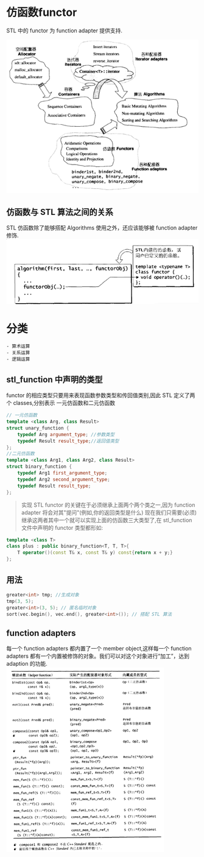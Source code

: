 # 仿函数functor
STL 中的 functor 为 function  adapter 提供支持.
> 
![](/image/STL.png)

## 仿函数与 STL 算法之间的关系
STL 仿函数除了能够搭配 Algorithms 使用之外，还应该能够被 function adapter 修饰.
![](/image/functor_algorithm.png)
# 分类
    - 算术运算
    - 关系运算
    - 逻辑运算
## stl_function 中声明的类型
functor 的相应类型只要用来表现函数参数类型和传回值类别,因此 STL 定义了两个 classes,分别表示 一元仿函数和二元仿函数
```c++
// 一元仿函数
template <class Arg, class Result>
struct unary_function {
    typedef Arg argument_type; //参数类型
    typedef Result result_type;//返回值类型
};
//二元仿函数
template <class Arg1, class Arg2, class Result>
struct binary_function {
    typedef Arg1 first_argument_type;
    typedef Arg2 second_argument_type;
    typedef Result result_type;
};
```
> 实现 STL functor 的关键在于必须继承上面两个两个类之一,因为 function adapter 将会对其"提问"(例如,你的返回类型是什么)
现在我们只需要(必须)继承这两者其中一个就可以实现上面的仿函数三大类型了,在 stl_function 文件中声明的 functor 类型都形如:
```c++
template <class T>
class plus : public binary_function<T, T, T>{
    T operator()(const T& x, const T& y) const{return x + y;}
};
```
## 用法
```c++
greater<int> tmp; //生成对象
tmp(3, 5);
greater<int>(3, 5); // 匿名临时对象
sort(vec.begin(), vec.end(), greater<int>()); // 搭配 STL 算法
```

## function adapters
每一个 function adapters 都内置了一个 member object,这样每一个 function adapters
都有一个内置被修饰的对象。我们可以对这个对象进行“加工”，达到 adaption 的功能.
![function_adapter_memberobject.png](/image/function_adapter_memberobject.png)


